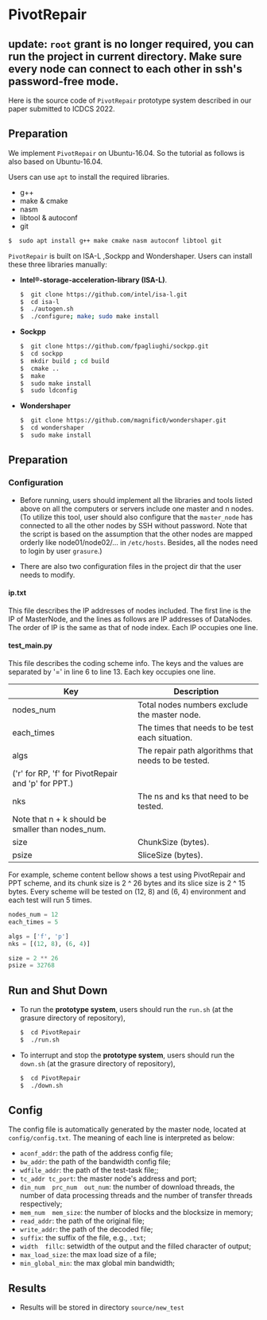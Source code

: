 PivotRepair
=====
update:
`root` grant is no longer required, you can run the project in current directory.
Make sure every node can connect to each other in ssh's password-free mode.
---
Here is the source code of `PivotRepair` prototype system described in our paper submitted to ICDCS 2022.

Preparation
----

We implement `PivotRepair` on Ubuntu-16.04. So the tutorial as follows is also based on Ubuntu-16.04.

Users can use `apt` to install the required libraries.

 - g++
 - make & cmake
 - nasm
 - libtool & autoconf
 - git

```bash
$  sudo apt install g++ make cmake nasm autoconf libtool git
```

`PivotRepair`  is built on ISA-L ,Sockpp and Wondershaper. Users can install these three libraries manually:

- **Intel®-storage-acceleration-library (ISA-L)**.

  ```bash
  $  git clone https://github.com/intel/isa-l.git
  $  cd isa-l
  $  ./autogen.sh
  $  ./configure; make; sudo make install
  ```

- **Sockpp**

  ```bash
  $  git clone https://github.com/fpagliughi/sockpp.git
  $  cd sockpp
  $  mkdir build ; cd build
  $  cmake ..
  $  make
  $  sudo make install
  $  sudo ldconfig
  ```

- **Wondershaper**

  ```bash
  $  git clone https://github.com/magnific0/wondershaper.git
  $  cd wondershaper
  $  sudo make install
  ```

## Preparation

### Configuration

- Before running, users should implement all the libraries and tools listed above on all the computers or servers include one master and n nodes.  (To utilize this tool, user should also configure that the `master_node` has connected to all the other nodes by SSH without password. Note that the script is based on the assumption that the other nodes are mapped orderly like node01/node02/... in `/etc/hosts`. Besides, all the nodes need to login by user `grasure`.)

- There are also two configuration files in the project dir that the user needs to modify.

#### ip.txt

This file describes the IP addresses of nodes included. The first line is the IP of MasterNode, and the lines as follows are IP addresses of DataNodes. The order of IP is the same as that of node index. Each IP occupies one line.

#### test_main.py

This file describes the coding scheme info. The keys and the values are separated by '=' in line 6 to line 13. Each key occupies one line.

| Key             | Description                                                  |
| --------------- | ------------------------------------------------------------ |
| nodes_num       | Total nodes numbers exclude the master node.                 |
| each_times      | The times that needs to be test each situation.              |
| algs            | The repair path algorithms that needs to be tested.          |
|   ('r' for RP, 'f' for PivotRepair and 'p' for PPT.)         |
| nks             | The ns and ks that need to be tested.                        |
|   Note that n + k should be smaller than nodes_num.          |
| size            | ChunkSize (bytes).                                           |
| psize           | SliceSize (bytes).                                           |

For example,  scheme content bellow shows a test using PivotRepair and PPT scheme, and its chunk size is 2 ^ 26 bytes and its slice size is 2 ^ 15 bytes. Every scheme will be tested on (12, 8) and (6, 4) environment and each test will run 5 times.

```test_main.py
nodes_num = 12
each_times = 5

algs = ['f', 'p']
nks = [(12, 8), (6, 4)]

size = 2 ** 26
psize = 32768
```

## Run and Shut Down

- To run the **prototype system**, users should run the `run.sh` (at the grasure directory of repository),

  ```bash
  $  cd PivotRepair
  $  ./run.sh
  ```

- To interrupt and stop the **prototype system**, users should run the `down.sh` (at the grasure directory of repository),

  ```bash
  $  cd PivotRepair
  $  ./down.sh
  ```
## Config
The config file is automatically generated by the master node, located at `config/config.txt`. The meaning of each line is interpreted as below:
-   `aconf_addr`: the path of the address config file;
-  `bw_addr`: the path of the bandwidth config file;
-  `wdfile_addr`: the path of the test-task file;;
- `tc_addr tc_port`: the master node's address and port;
- `din_num  prc_num  out_num`: the number of download threads, the number of data processing threads and the number of transfer threads respectively;
- `mem_num  mem_size`: the number of blocks and the blocksize in memory;
- `read_addr`: the path of the original file;
- `write_addr`: the path of the decoded file;
- `suffix`: the suffix of the file, e.g., `.txt`;
- `width  fillc`: setwidth of the output and the filled character of output;
- `max_load_size`: the max load size of a file;
- `min_global_min`: the max global min bandwidth;

## Results

- Results will be stored in directory `source/new_test`